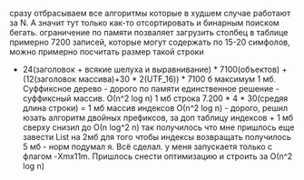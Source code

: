 сразу отбрасываем все алгоритмы которые в худшем случае работают за N. А значит тут только как-то отсортировать и бинарным поиском бегать.
ограничение по памяти позваляет загрузить столбец
в таблице примерно 7200 записей, которые могут содержать по 15-20 симфолов, можно примерно посчитать размер такой строки
+ 24(заголовок + всякие шелуха и выравнивание) * 7100(объектов)  + (12(заголовок массива)+30 * 2(UTF_16)) * 7100 б
  максимум 1 мб.
  Суффиксное дерево - дорого по памяти
  единственное решение  - суффиксный массив. О(n^2 log n)
  1 мб строка
  7.200 * 4 * 30(средяя длина строки)  = 1 мб массив индексов
  О(n^2 log n) - дорого, решил юзать алгоритм двойных префиксов, за доп таблицу индексов + 1 мб сверху снизил до О(n log^2 n)
  так получилось что мне пришлось еще завести List<Integer> на 2мб для того чтобы индексы возвращать получилось
  5 мб - норм подумал я. Всё сделал. у меня запускаетя только с флагом -Xmx11m.
  Пришлось снести оптимизацию и строить за О(n^2 log n)